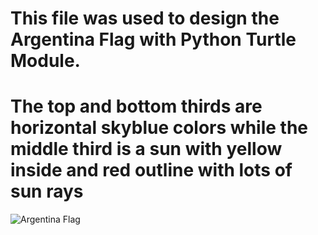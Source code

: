 # This file was used to design the Argentina Flag with Python Turtle Module. 
# The top and bottom thirds are horizontal skyblue colors while the middle third is a sun with yellow inside and red outline with lots of sun rays

![Argentina Flag](/Users/Grayson/CodeProjects/VSCode-Projects/ArgentinaPython/Python-ArgentinaFlag/ArgentinaFlag.png)
